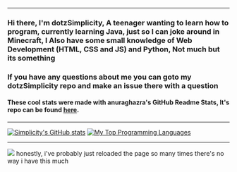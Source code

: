 ----------------------------------------------------------------------------

### Hi there, I'm dotzSimplicity, A teenager wanting to learn how to program, currently learning Java, just so I can joke around in Minecraft, I Also have some small knowledge of Web Development (HTML, CSS and JS) and Python, Not much but its something

### If you have any questions about me you can goto my dotzSimplicity repo and make an issue there with a question

#### These cool stats were made with anuraghazra's GitHub Readme Stats, It's repo can be found [here](https://github.com/anuraghazra/github-readme-stats).
----------------------------------------------------------------------------

[![Simplicity's GitHub stats](https://github-readme-stats.vercel.app/api?username=dotzSimplicity&theme=midnight-purple&hide=prs,issues&count_private=true&show_icons=true&include_all_commits=true)](https://github.com/anuraghazra/github-readme-stats)
[![My Top Programming Languages](https://github-readme-stats.vercel.app/api/top-langs/?username=dotzSimplicity&theme=midnight-purple&layout=compact&hide-title=true)](https://github.com/anuraghazra/github-readme-stats)
 
---------------------------------------------------------------------------
![](https://komarev.com/ghpvc/?username=your-github-username&color=brightgreen&style=for-the-badge)
honestly, i've probably just reloaded the page so many times there's no way i have this much
